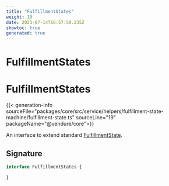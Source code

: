 ```yaml
---
title: "FulfillmentStates"
weight: 10
date: 2023-07-14T16:57:50.235Z
showtoc: true
generated: true
---
```

<!-- This file was generated from the Vendure source. Do not modify. Instead, re-run the "docs:build" script -->

# FulfillmentStates
<div class="symbol">


# FulfillmentStates

{{< generation-info sourceFile="packages/core/src/service/helpers/fulfillment-state-machine/fulfillment-state.ts" sourceLine="19" packageName="@vendure/core">}}

An interface to extend standard <a href='/typescript-api/fulfillment/fulfillment-state#fulfillmentstate'>FulfillmentState</a>.

## Signature

```TypeScript
interface FulfillmentStates {

}
```
</div>
